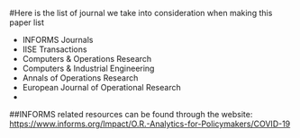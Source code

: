 #Here is the list of journal we take into consideration when making this paper list 
+ INFORMS Journals 
+ IISE Transactions 
+ Computers & Operations Research 
+ Computers & Industrial Engineering 
+ Annals of Operations Research 
+ European Journal of Operational Research 
+ 

##INFORMS related resources can be found through the website: https://www.informs.org/Impact/O.R.-Analytics-for-Policymakers/COVID-19
